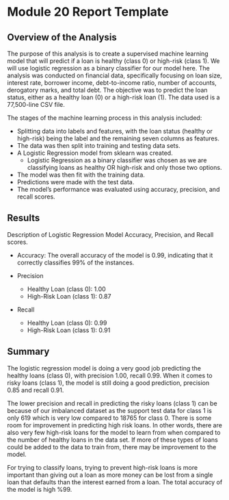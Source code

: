 # Module 20 Report Template

## Overview of the Analysis

The purpose of this analysis is to create a supervised machine learning model that will predict if a loan is healthy (class 0) or high-risk (class 1). We will use logistic regression as a binary classifier for our model here. The analysis was conducted on financial data, specifically focusing on loan size, interest rate, borrower income, debt-to-income ratio, number of accounts, derogatory marks, and total debt. The objective was to predict the loan status, either as a healthy loan (0) or a high-risk loan (1). The data used is a 77,500-line CSV file. 

The stages of the machine learning process in this analysis included:

*	Splitting data into labels and features, with the loan status (healthy or high-risk) being the label and the remaining seven columns as features.
*	The data was then split into training and testing data sets.
*	A Logistic Regression model from sklearn was created.
     *  Logistic Regression as a binary classifier was chosen as we are classifying loans as healthy OR high-risk and only those two options.
* 	The model was then fit with the training data.
*	Predictions were made with the test data.
*	The model’s performance was evaluated using accuracy, precision, and recall scores.



## Results

 Description of Logistic Regression Model Accuracy, Precision, and Recall scores.

 * Accuracy: The overall accuracy of the model is 0.99, indicating that it correctly classifies 99% of the instances.
 * Precision
   *  Healthy Loan (class 0): 1.00
   * High-Risk Loan (class 1): 0.87
  
 * Recall
   * Healthy Loan (class 0): 0.99
   * High-Risk Loan (class 1): 0.91  



## Summary

The logistic regression model is doing a very good job predicting the healthy loans (class 0), with precision 1.00, recall 0.99. When it comes to risky loans (class 1), the model is still doing a good prediction, precision 0.85 and recall 0.91. 

The lower precision and recall in predicting the risky loans (class 1) can be because of our imbalanced dataset as the support test data for class 1 is only 619 which is very low compared to 18765 for class 0. There is some room for improvement in predicting high risk loans.
In other words, there are also very few high-risk loans for the model to learn from when compared to the number of healthy loans in the data set. If more of these types of loans could be added to the data to train from, there may be improvement to the model. 

For trying to classify loans, trying to prevent high-risk loans is more important than giving out a loan as more money can be lost from a single loan that defaults than the interest earned from a loan.
The total accuracy of the model is high %99.


